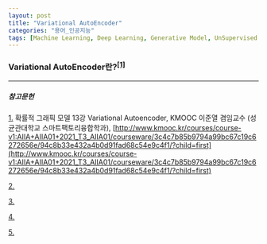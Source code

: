 ```yaml
---
layout: post
title: "Variational AutoEncoder"
categories: "용어_인공지능"
tags: [Machine Learning, Deep Learning, Generative Model, UnSupervised Learning]
---
```


### Variational AutoEncoder란?<sup><a href="#footnote_1_1" name="footnote_1_2">[1]</a></sup>



---
##### 참고문헌

<a href="#footnote_1_2" name="footnote_1_1">1.</a> 확률적 그래픽 모델 13강 Variational Autoencoder, KMOOC 이준열 겸임교수 (성균관대학교 스마트팩토리융합학과), [http://www.kmooc.kr/courses/course-v1:AIIA+AIIA01+2021_T3_AIIA01/courseware/3c4c7b85b9794a99bc67c19c6272656e/94c8b33e432a4b0d91fad68c54e9c4f1/?child=first](http://www.kmooc.kr/courses/course-v1:AIIA+AIIA01+2021_T3_AIIA01/courseware/3c4c7b85b9794a99bc67c19c6272656e/94c8b33e432a4b0d91fad68c54e9c4f1/?child=first)

<a href="#footnote_2_2" name="footnote_2_1">2.</a> 

<a href="#footnote_3_2" name="footnote_3_1">3.</a> 

<a href="#footnote_4_2" name="footnote_4_1">4.</a> 

<a href="#footnote_5_2" name="footnote_5_1">5.</a> 